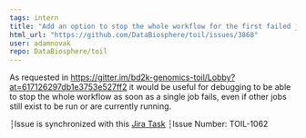 ```yaml
---
tags: intern
title: "Add an option to stop the whole workflow for the first failed job"
html_url: "https://github.com/DataBiosphere/toil/issues/3868"
user: adamnovak
repo: DataBiosphere/toil
---
```


As requested in https://gitter.im/bd2k-genomics-toil/Lobby?at=617126297db1e3753e527ff2 it would be useful for debugging to be able to stop the whole workflow as soon as a single job fails, even if other jobs still exist to be run or are currently running.

┆Issue is synchronized with this [Jira Task](https://ucsc-cgl.atlassian.net/browse/TOIL-1062)
┆Issue Number: TOIL-1062
